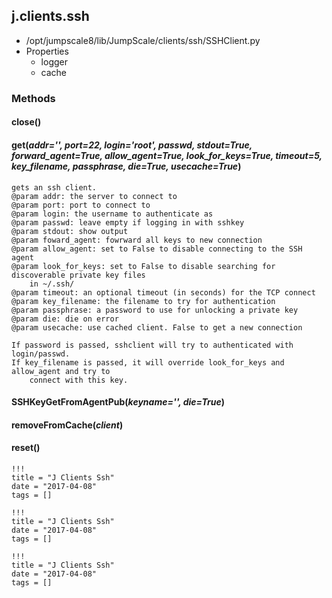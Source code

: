 <!-- toc -->
## j.clients.ssh

- /opt/jumpscale8/lib/JumpScale/clients/ssh/SSHClient.py
- Properties
    - logger
    - cache

### Methods

#### close() 

#### get(*addr='', port=22, login='root', passwd, stdout=True, forward_agent=True, allow_agent=True, look_for_keys=True, timeout=5, key_filename, passphrase, die=True, usecache=True*) 

```
gets an ssh client.
@param addr: the server to connect to
@param port: port to connect to
@param login: the username to authenticate as
@param passwd: leave empty if logging in with sshkey
@param stdout: show output
@param foward_agent: fowrward all keys to new connection
@param allow_agent: set to False to disable connecting to the SSH agent
@param look_for_keys: set to False to disable searching for discoverable private key files
    in ~/.ssh/
@param timeout: an optional timeout (in seconds) for the TCP connect
@param key_filename: the filename to try for authentication
@param passphrase: a password to use for unlocking a private key
@param die: die on error
@param usecache: use cached client. False to get a new connection

If password is passed, sshclient will try to authenticated with login/passwd.
If key_filename is passed, it will override look_for_keys and allow_agent and try to
    connect with this key.

```

#### SSHKeyGetFromAgentPub(*keyname='', die=True*) 

#### removeFromCache(*client*) 

#### reset() 


```
!!!
title = "J Clients Ssh"
date = "2017-04-08"
tags = []
```

```
!!!
title = "J Clients Ssh"
date = "2017-04-08"
tags = []
```

```
!!!
title = "J Clients Ssh"
date = "2017-04-08"
tags = []
```
